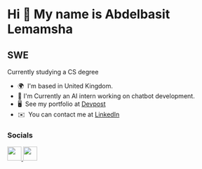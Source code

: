 Hi 👋 My name is Abdelbasit Lemamsha
====================================

SWE
--------------------

Currently studying a CS degree

*   🌍  I'm based in United Kingdom.
*   🤖  I'm Currently an AI intern working on chatbot development.
*   🖥️  See my portfolio at [Devpost](http://https://devpost.com/alemamsha)
*   ✉️  You can contact me at [LinkedIn](https://www.linkedin.com/in/alemamsha/)

                    
### Socials

<p align="left"> <a href="https://www.github.com/abzzer" target="_blank" rel="noreferrer"> <picture> <source media="(prefers-color-scheme: dark)" srcset="https://raw.githubusercontent.com/danielcranney/readme-generator/main/public/icons/socials/github-dark.svg" /> <source media="(prefers-color-scheme: light)" srcset="https://raw.githubusercontent.com/danielcranney/readme-generator/main/public/icons/socials/github.svg" /> <img src="https://raw.githubusercontent.com/danielcranney/readme-generator/main/public/icons/socials/github.svg" width="32" height="32" /> </picture> </a> <a href="https://www.linkedin.com/in/alemamsha" target="_blank" rel="noreferrer"> <picture> <source media="(prefers-color-scheme: dark)" srcset="https://raw.githubusercontent.com/danielcranney/readme-generator/main/public/icons/socials/linkedin-dark.svg" /> <source media="(prefers-color-scheme: light)" srcset="https://raw.githubusercontent.com/danielcranney/readme-generator/main/public/icons/socials/linkedin.svg" /> <img src="https://raw.githubusercontent.com/danielcranney/readme-generator/main/public/icons/socials/linkedin.svg" width="32" height="32" /> </picture> </a></p>
